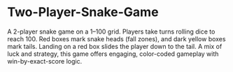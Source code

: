 # Two-Player-Snake-Game
A 2-player snake game on a 1–100 grid. Players take turns rolling dice to reach 100. Red boxes mark snake heads (fall zones), and dark yellow boxes mark tails. Landing on a red box slides the player down to the tail. A mix of luck and strategy, this game offers engaging, color-coded gameplay with win-by-exact-score logic.
